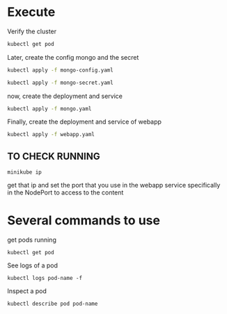 # Execute
Verify the cluster
```bash
kubectl get pod
```

Later, create the config mongo and the secret

```bash
kubectl apply -f mongo-config.yaml
```
```bash
kubectl apply -f mongo-secret.yaml
```
now, create the deployment and service 
```bash
kubectl apply -f mongo.yaml
```

Finally, create the deployment and service of webapp
```bash
kubectl apply -f webapp.yaml
```

## TO CHECK RUNNING
```
minikube ip
```
get that ip and set the port that you use in the webapp service specifically in the NodePort to access to the content

# Several commands to use
get pods running
```
kubectl get pod
```

See logs of a pod
```
kubectl logs pod-name -f
```

Inspect a pod
```
kubectl describe pod pod-name
```